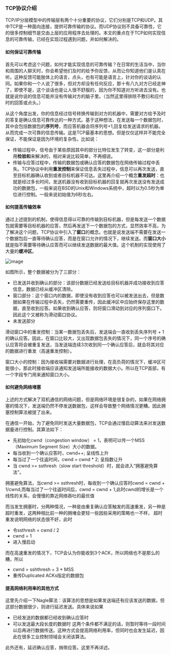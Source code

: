### TCP协议介绍

TCP/IP分层模型中的传输层有两个十分重要的协议，它们分别是TCP和UDP。其中TCP是一种面向连接，提供可靠传输的协议。而UDP协议则不具备可靠性，它的很多控制细节是交由上层的应用程序去处理的。本文的重点在于TCP如何实现信息的可靠传输，已经在实现过程遇到问题，并如何解决的。

#### 如何保证可靠传输

首先可以考虑这个问题，如何才能实现信息的可靠传输？在日常的生活当中，当你和周围的人聊天时，你会希望他们及时的给予你反馈，从而让你知道他们是认真在听。这种反馈可能肢体上的语言，点头，也有可能是语言上，针对你的谈话的认同。如果你和一个人说了很多，但对方却没有任何反应，那十有八九对方已经走神了，即使不是，这个谈话也是让人很不舒服的，因为你不知道对方听进去没有。也就是说你说的信息可能并没有传输对方的脑子里。（当然这里得排除不敷衍和应付时的回答或点头。）

从这个角度出发，你的信息经过信号转换传输到对方的机器中，需要对方给予及时的答复是确认信息可靠传达的一种方式。基于这种想法，在发送每一个数据包时，其中会包括数据包的**序列号**，而应答机器会将序列号+1,回复给发送请求的机器。从而完成一次可靠的信息传输。这是TCP最基本的思想。但是仅仅这样并不能完全保证，不能保证是因为环境的复杂性。比如说：

- 传输过程中，信号由于某些原因其中的部分比特位发生了转变，这一部分是利用**检验和**来解决的，相对来说比较简单，不再细说。
- 传输与应答过程中，传输的数据包或确认应答的数据包在网络传输过程中丢失。TCP协议中利用**重发控制**来保证信息丢失过程中，信息可以再次发送，直至目标机器确认收到或者目标机器不可达。这里再介绍一个概念**重发超时**：也就是经过多长时间，发送机器没有收到目标机器的回复就再次发送没有发送成功的数据包，一般来说在BSD的Unix和Windows系统中，超时以为0.5秒为单位进行控制。一般来说初始值为6秒左右。

#### 如何提高传输效率

通过上述提到的机制，使得信息得以可靠的传输到目标机器，但是每发送一个数据包就需要等目标机器的应答，然后再发送下一个数据包的方式，显然效率不高，为了解决这个问题，TCP协议中引入了**窗口**的概念。也就是说发送端不需要在发送一个数据包后一直等待确认应答，而是在窗口允许的情况下，继续发送。而**窗口大小**就是指不需要等待确认应答而可以继续发送数据的最大值。这个机制的实现使用了大量的**缓冲区**。

![image](http://p3kb3ahmx.bkt.clouddn.com/26275986_1392626885IL2q.png)

如图所示，整个数据被分为了三部分：

- 已发送并收到确认的部分：该部分数据已经发送给目标机器并成功接收到应答信息，数据已经从缓冲区清除。
- 窗口部分：这个窗口内的数据，即使没有收到应答也可以被发送出去，但是数据如果在传输过程中丢失，仍然需要重传，因此缓冲区中应始终保存这里的数据，直至收到应答。如果收到确认应答，则将窗口滑动到对应的序列窗口下。因此这个又被称为滑动窗口协议。
- 未发送部分

滑动窗口中的重发控制：当某一数据包丢失后，发送端会一直收到丢失序列号 + 1的确认应答。因此，在窗口比较大，又出现数据包丢失的情况下，同一个序号的确认应答将会被重复发送，当发送端连续3次收到同一个确认应答后，就会将其对应的数据进行重发（高速重发控制）。

窗口大小的控制：因为接收端需要对数据进行处理，在高负荷的情况下，缓冲区可能很小，那此时接收端应该通知发送端所能接收的数据大小。所以在TCP首部，有一个字段专门用来通知窗口大小。

#### 如何避免网络堵塞

上述的方式解决了双机通信的网络问题，但是网络环境是很复杂的，如果在网络拥塞的情况下，发送端仍然不停发送数据包，这样会导致整个网络情况更糟。因此拥塞控制算法被提了出来。

在通信一开始，为了避免同时发送大量数据包，TCP会通过慢启动算法来对发送数据量进行控制。其算法如下：

- 先初始化cwnd（congestion window） = 1，表明可以传一个MSS（Maximum Segment Size）大小的数据。
- 每当收到一个确认应答时，cwnd++; 呈线性上升
- 每当过了一个往返时间，cwnd = cwnd * 2; 呈指数让升
- 当 cwnd >= ssthresh（slow start threshold）时，就会进入“拥塞避免算法”。

拥塞避免算法，当cwnd >= ssthresh时，每收到一个确认应答时cwnd = cwnd + 1/cwnd,而每当过了一个往返时间后，cwnd =  cwnd + 1,此时cwnd的增长是一个线性的关系，会慢慢的靠近网络吞吐的最优值

而当发生拥塞时，分两种情况，一种是由重复确认应答触发的高速重发，另一种是超时重发，这两种相比前一种的拥堵会更轻一些因些采用的策略也一不样，
超时重发说明网络的状态很不好，此时
- 令ssthresh = cwnd / 2
- cwnd = 1
- 进入慢启动

而在高速重发的情况下，TCP会认为你能收到3个ACK，所以网络也不是那么的糟，所以
- cwnd = sshthresh  + 3 * MSS
- 重传Duplicated ACKs指定的数据包

#### 提高网络利用率的其他方式

这里先介绍一下Nagle算法：该算法的思想是如果发送端还有应该发送的数据，但这部分数据很少，则进行延迟发送。具体来说如果
- 已经发送的数据都已经收到确认应答时
- 可以发送最大段长度的数据时
这两个条件都不满足的话，则暂时等待一段时间以后再进行数据传送。这种方式会提高网络利用率，但同时也会发生延迟，因此在很多工业控制领域会关闭该算法。

此外还有，延迟确认应答，捎带应答。这里不再详述。








